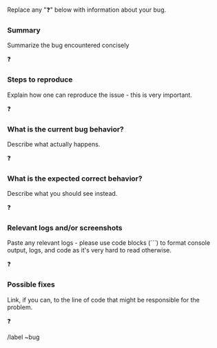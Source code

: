 <!---
Please read this!

Before opening a new issue, make sure to search for keywords in the project issues
filtered by the "bug" label and verify the issue you're about to submit isn't a duplicate.

--->

Replace any ":question:" below with information about your bug.

### Summary

Summarize the bug encountered concisely

:question:


### Steps to reproduce

Explain how one can reproduce the issue - this is very important.

:question:

### What is the current bug behavior?

Describe what actually happens.

:question:

### What is the expected correct behavior?

Describe what you should see instead.

:question:

### Relevant logs and/or screenshots

Paste any relevant logs - please use code blocks (```) to format console output, logs, and code as it's very hard to read otherwise.

:question:

### Possible fixes

Link, if you can, to the line of code that might be responsible for the problem.

:question:

/label ~bug
